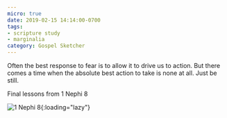 ```yaml
---
micro: true
date: 2019-02-15 14:14:00-0700
tags:
- scripture study
- marginalia
category: Gospel Sketcher
---
```


Often the best response to fear is to allow it to drive us to action. But there comes a time when the absolute best action to take is none at all. Just be still.

Final lessons from 1 Nephi 8

![1 Nephi 8](https://media.bennorris.org/images/gospelsketcher/uploads/2019/7c4e903021.jpg){:loading="lazy"}